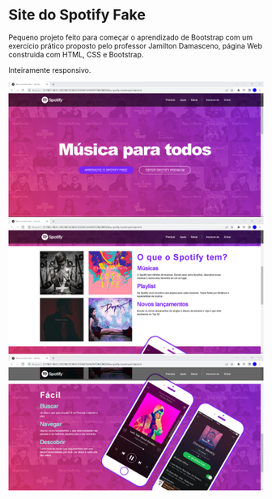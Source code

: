 # Site do Spotify Fake

Pequeno projeto feito para começar o aprendizado de Bootstrap com um exercício prático proposto pelo professor Jamilton Damasceno, página Web construida com HTML, CSS e Bootstrap.

Inteiramente responsivo.


<img src="fake-spotify-bootstrap/imagens/spot1.png" alt="My cool logo"/>

<img src="fake-spotify-bootstrap/imagens/spot2.png" alt="My cool logo"/>

<img src="fake-spotify-bootstrap/imagens/spot3.png" alt="My cool logo"/>
